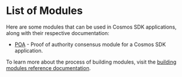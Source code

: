 # List of Modules

Here are some modules that can be used in Cosmos SDK applications, along with their respective documentation:

- [POA](x/poa/README.md) - Proof of authority consensus module for a Cosmos SDK application.

To learn more about the process of building modules, visit the [building modules reference documentation](https://github.com/cosmos/cosmos-sdk/tree/master/docs/building-modules).

